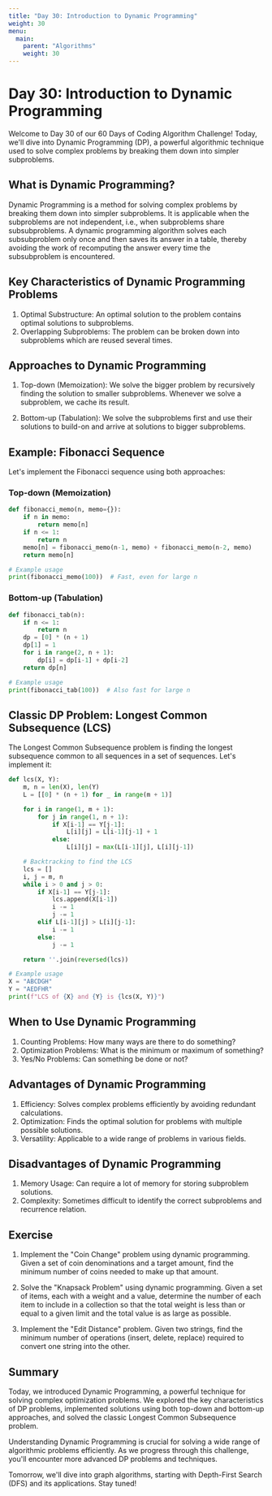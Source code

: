 ```yaml
---
title: "Day 30: Introduction to Dynamic Programming"
weight: 30
menu:
  main:
    parent: "Algorithms"
    weight: 30
---
```


# Day 30: Introduction to Dynamic Programming

Welcome to Day 30 of our 60 Days of Coding Algorithm Challenge! Today, we'll dive into Dynamic Programming (DP), a powerful algorithmic technique used to solve complex problems by breaking them down into simpler subproblems.

## What is Dynamic Programming?

Dynamic Programming is a method for solving complex problems by breaking them down into simpler subproblems. It is applicable when the subproblems are not independent, i.e., when subproblems share subsubproblems. A dynamic programming algorithm solves each subsubproblem only once and then saves its answer in a table, thereby avoiding the work of recomputing the answer every time the subsubproblem is encountered.

## Key Characteristics of Dynamic Programming Problems

1. Optimal Substructure: An optimal solution to the problem contains optimal solutions to subproblems.
2. Overlapping Subproblems: The problem can be broken down into subproblems which are reused several times.

## Approaches to Dynamic Programming

1. Top-down (Memoization): We solve the bigger problem by recursively finding the solution to smaller subproblems. Whenever we solve a subproblem, we cache its result.

2. Bottom-up (Tabulation): We solve the subproblems first and use their solutions to build-on and arrive at solutions to bigger subproblems.

## Example: Fibonacci Sequence

Let's implement the Fibonacci sequence using both approaches:

### Top-down (Memoization)

```python
def fibonacci_memo(n, memo={}):
    if n in memo:
        return memo[n]
    if n <= 1:
        return n
    memo[n] = fibonacci_memo(n-1, memo) + fibonacci_memo(n-2, memo)
    return memo[n]

# Example usage
print(fibonacci_memo(100))  # Fast, even for large n
```

### Bottom-up (Tabulation)

```python
def fibonacci_tab(n):
    if n <= 1:
        return n
    dp = [0] * (n + 1)
    dp[1] = 1
    for i in range(2, n + 1):
        dp[i] = dp[i-1] + dp[i-2]
    return dp[n]

# Example usage
print(fibonacci_tab(100))  # Also fast for large n
```

## Classic DP Problem: Longest Common Subsequence (LCS)

The Longest Common Subsequence problem is finding the longest subsequence common to all sequences in a set of sequences. Let's implement it:

```python
def lcs(X, Y):
    m, n = len(X), len(Y)
    L = [[0] * (n + 1) for _ in range(m + 1)]

    for i in range(1, m + 1):
        for j in range(1, n + 1):
            if X[i-1] == Y[j-1]:
                L[i][j] = L[i-1][j-1] + 1
            else:
                L[i][j] = max(L[i-1][j], L[i][j-1])

    # Backtracking to find the LCS
    lcs = []
    i, j = m, n
    while i > 0 and j > 0:
        if X[i-1] == Y[j-1]:
            lcs.append(X[i-1])
            i -= 1
            j -= 1
        elif L[i-1][j] > L[i][j-1]:
            i -= 1
        else:
            j -= 1

    return ''.join(reversed(lcs))

# Example usage
X = "ABCDGH"
Y = "AEDFHR"
print(f"LCS of {X} and {Y} is {lcs(X, Y)}")
```

## When to Use Dynamic Programming

1. Counting Problems: How many ways are there to do something?
2. Optimization Problems: What is the minimum or maximum of something?
3. Yes/No Problems: Can something be done or not?

## Advantages of Dynamic Programming

1. Efficiency: Solves complex problems efficiently by avoiding redundant calculations.
2. Optimization: Finds the optimal solution for problems with multiple possible solutions.
3. Versatility: Applicable to a wide range of problems in various fields.

## Disadvantages of Dynamic Programming

1. Memory Usage: Can require a lot of memory for storing subproblem solutions.
2. Complexity: Sometimes difficult to identify the correct subproblems and recurrence relation.

## Exercise

1. Implement the "Coin Change" problem using dynamic programming. Given a set of coin denominations and a target amount, find the minimum number of coins needed to make up that amount.

2. Solve the "Knapsack Problem" using dynamic programming. Given a set of items, each with a weight and a value, determine the number of each item to include in a collection so that the total weight is less than or equal to a given limit and the total value is as large as possible.

3. Implement the "Edit Distance" problem. Given two strings, find the minimum number of operations (insert, delete, replace) required to convert one string into the other.

## Summary

Today, we introduced Dynamic Programming, a powerful technique for solving complex optimization problems. We explored the key characteristics of DP problems, implemented solutions using both top-down and bottom-up approaches, and solved the classic Longest Common Subsequence problem.

Understanding Dynamic Programming is crucial for solving a wide range of algorithmic problems efficiently. As we progress through this challenge, you'll encounter more advanced DP problems and techniques.

Tomorrow, we'll dive into graph algorithms, starting with Depth-First Search (DFS) and its applications. Stay tuned!
